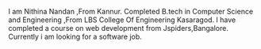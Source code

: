 I am Nithina Nandan ,From Kannur.
Completed B.tech in Computer Science and Engineering ,From LBS College Of Engineering Kasaragod.
I have completed a course on web development from Jspiders,Bangalore.
Currently i am looking for a software job.
